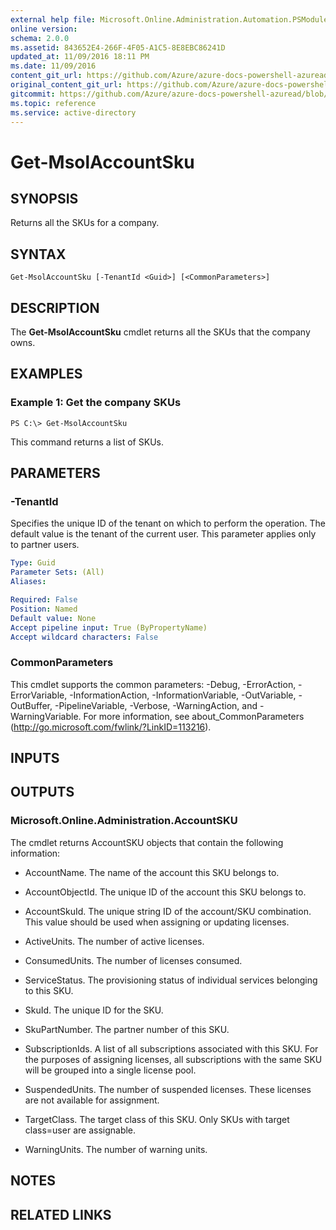 ```yaml
---
external help file: Microsoft.Online.Administration.Automation.PSModule.dll-Help.xml
online version:
schema: 2.0.0
ms.assetid: 843652E4-266F-4F05-A1C5-8E8EBC86241D
updated_at: 11/09/2016 18:11 PM
ms.date: 11/09/2016
content_git_url: https://github.com/Azure/azure-docs-powershell-azuread/blob/VinceSmith-patch-4/Azure%20AD%20Cmdlets/MSOnline/v1/Get-MsolAccountSku.md
original_content_git_url: https://github.com/Azure/azure-docs-powershell-azuread/blob/VinceSmith-patch-4/Azure%20AD%20Cmdlets/MSOnline/v1/Get-MsolAccountSku.md
gitcommit: https://github.com/Azure/azure-docs-powershell-azuread/blob/7986fb4880d0ee292c289166871e4b25df1ad4b8
ms.topic: reference
ms.service: active-directory
---
```


# Get-MsolAccountSku

## SYNOPSIS
Returns all the SKUs for a company.

## SYNTAX

```
Get-MsolAccountSku [-TenantId <Guid>] [<CommonParameters>]
```

## DESCRIPTION
The **Get-MsolAccountSku** cmdlet returns all the SKUs that the company owns.

## EXAMPLES

### Example 1: Get the company SKUs
```
PS C:\> Get-MsolAccountSku
```

This command returns a list of SKUs.

## PARAMETERS

### -TenantId
Specifies the unique ID of the tenant on which to perform the operation.
The default value is the tenant of the current user.
This parameter applies only to partner users.

```yaml
Type: Guid
Parameter Sets: (All)
Aliases:

Required: False
Position: Named
Default value: None
Accept pipeline input: True (ByPropertyName)
Accept wildcard characters: False
```

### CommonParameters
This cmdlet supports the common parameters: -Debug, -ErrorAction, -ErrorVariable, -InformationAction, -InformationVariable, -OutVariable, -OutBuffer, -PipelineVariable, -Verbose, -WarningAction, and -WarningVariable. For more information, see about_CommonParameters (http://go.microsoft.com/fwlink/?LinkID=113216).

## INPUTS

## OUTPUTS

### Microsoft.Online.Administration.AccountSKU
The cmdlet returns AccountSKU objects that contain the following information:

* AccountName. The name of the account this SKU belongs to.

* AccountObjectId. The unique ID of the account this SKU belongs to.

* AccountSkuId. The unique string ID of the account/SKU combination.
This value should be used when assigning or updating licenses.

* ActiveUnits. The number of active licenses.

* ConsumedUnits. The number of licenses consumed.

* ServiceStatus. The provisioning status of individual services belonging to this SKU.

* SkuId. The unique ID for the SKU.

* SkuPartNumber. The partner number of this SKU.

* SubscriptionIds. A list of all subscriptions associated with this SKU.
For the purposes of assigning licenses, all subscriptions with the same SKU will be grouped into a single license pool.

* SuspendedUnits. The number of suspended licenses.
These licenses are not available for assignment.

* TargetClass. The target class of this SKU.
Only SKUs with target class=user are assignable.

* WarningUnits. The number of warning units.

## NOTES

## RELATED LINKS
